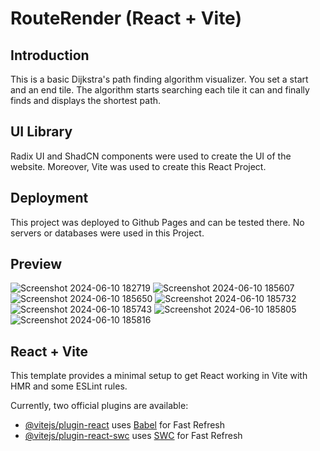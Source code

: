 # RouteRender (React + Vite)

## Introduction

This is a basic Dijkstra's path finding algorithm visualizer. You set a start and an end tile. The algorithm starts searching each tile it can and finally finds and displays the shortest path.

## UI Library

Radix UI and ShadCN components were used to create the UI of the website. Moreover, Vite was used to create this React Project.

## Deployment

This project was deployed to Github Pages and can be tested there. No servers or databases were used in this Project.

## Preview
![Screenshot 2024-06-10 182719](https://github.com/HasanYahya101/RouteRender-Vite/assets/118683092/f5d3e89c-f7c1-4cd4-bcd5-480641a3d1ec)
![Screenshot 2024-06-10 185607](https://github.com/HasanYahya101/RouteRender-Vite/assets/118683092/fc730fa4-cba9-47b5-a981-42c466672c80)
![Screenshot 2024-06-10 185650](https://github.com/HasanYahya101/RouteRender-Vite/assets/118683092/b536a731-88d8-4935-b78f-7f18fc557dad)
![Screenshot 2024-06-10 185732](https://github.com/HasanYahya101/RouteRender-Vite/assets/118683092/d1174914-48cb-4c73-9784-fd2cd77eef83)
![Screenshot 2024-06-10 185743](https://github.com/HasanYahya101/RouteRender-Vite/assets/118683092/efa6553c-7488-4c46-abbe-e41247a05e6f)
![Screenshot 2024-06-10 185805](https://github.com/HasanYahya101/RouteRender-Vite/assets/118683092/02438647-6bdb-48f8-91af-b221ccf85086)
![Screenshot 2024-06-10 185816](https://github.com/HasanYahya101/RouteRender-Vite/assets/118683092/f11bdae9-6bdb-43c5-8e84-98ed77bc141a)


## React + Vite

This template provides a minimal setup to get React working in Vite with HMR and some ESLint rules.

Currently, two official plugins are available:

- [@vitejs/plugin-react](https://github.com/vitejs/vite-plugin-react/blob/main/packages/plugin-react/README.md) uses [Babel](https://babeljs.io/) for Fast Refresh
- [@vitejs/plugin-react-swc](https://github.com/vitejs/vite-plugin-react-swc) uses [SWC](https://swc.rs/) for Fast Refresh
